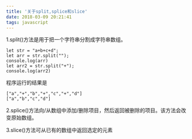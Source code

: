 ```yaml
---
title: '关于split,splice和slice'
date: 2018-03-09 20:21:41
tags: javascript
---
```


1.split()方法是用于把一个字符串分割成字符串数组。

```
let str = "a+b+c+d";
let arr = str.split("");
console.log(arr)
let arr2 = str.split("+");
console.log(arr2)
```

程序运行的结果是

```
["a","+","b","+","c","+","d"]
["a","b","c","d"]
```

2.splice()方法向/从数组中添加/删除项目，然后返回被删除的项目。该方法会改变原始数组。

3.slice()方法可从已有的数组中返回选定的元素